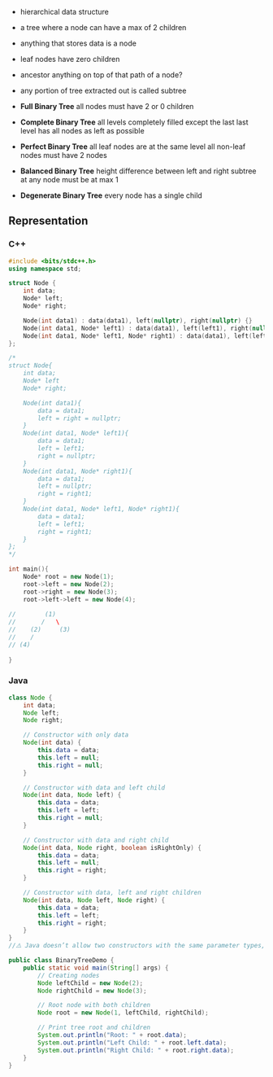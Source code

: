 - hierarchical data structure

- a tree where a node can have a max of 2 children
- anything that stores data is a node
- leaf nodes have zero children
- ancestor
	  anything on top of that path of a node?
- any portion of tree extracted out is called subtree

- **Full Binary Tree** 
	  all nodes must have 2 or 0 children

- **Complete Binary Tree**
	  all levels completely filled except the last
	  last level has all nodes as left as possible

- **Perfect Binary Tree**
	  all leaf nodes are at the same level
	  all non-leaf nodes must have 2 nodes

- **Balanced Binary Tree**
	  height difference between left and right subtree at any node must be at max 1

- **Degenerate Binary Tree** 
	  every node has a single child

## Representation 
### C++
```cpp
#include <bits/stdc++.h>
using namespace std;

struct Node {
    int data;
    Node* left;
    Node* right;

    Node(int data1) : data(data1), left(nullptr), right(nullptr) {}
    Node(int data1, Node* left1) : data(data1), left(left1), right(nullptr) {}
    Node(int data1, Node* left1, Node* right1) : data(data1), left(left1), right(right1) {}
};

/*
struct Node{
	int data;
	Node* left
	Node* right;

	Node(int data1){
		data = data1;
		left = right = nullptr;
	}
	Node(int data1, Node* left1){
		data = data1;
		left = left1;
		right = nullptr;
	}
	Node(int data1, Node* right1){
		data = data1;
		left = nullptr;
		right = right1;
	}
	Node(int data1, Node* left1, Node* right1){
		data = data1;
		left = left1;
		right = right1;
	}
};
*/

int main(){
	Node* root = new Node(1);
	root->left = new Node(2);
	root->right = new Node(3);
	root->left->left = new Node(4);
	
//        (1)
//		 /   \
//	  (2)     (3)
//	  /
// (4)
  
}
```
### Java
```java
class Node {
    int data;
    Node left;
    Node right;

    // Constructor with only data
    Node(int data) {
        this.data = data;
        this.left = null;
        this.right = null;
    }

    // Constructor with data and left child
    Node(int data, Node left) {
        this.data = data;
        this.left = left;
        this.right = null;
    }

    // Constructor with data and right child
    Node(int data, Node right, boolean isRightOnly) {
        this.data = data;
        this.left = null;
        this.right = right;
    }

    // Constructor with data, left and right children
    Node(int data, Node left, Node right) {
        this.data = data;
        this.left = left;
        this.right = right;
    }
}
//⚠️ Java doesn’t allow two constructors with the same parameter types, so to distinguish between a `(int, Node)` for left or right only, we add a dummy boolean `isRightOnly` in one version.

public class BinaryTreeDemo {
    public static void main(String[] args) {
        // Creating nodes
        Node leftChild = new Node(2);
        Node rightChild = new Node(3);

        // Root node with both children
        Node root = new Node(1, leftChild, rightChild);

        // Print tree root and children
        System.out.println("Root: " + root.data);
        System.out.println("Left Child: " + root.left.data);
        System.out.println("Right Child: " + root.right.data);
    }
}

```